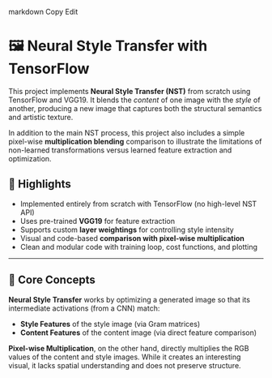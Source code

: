 markdown
Copy
Edit
# 🖼️ Neural Style Transfer with TensorFlow

This project implements **Neural Style Transfer (NST)** from scratch using TensorFlow and VGG19. It blends the *content* of one image with the *style* of another, producing a new image that captures both the structural semantics and artistic texture.

In addition to the main NST process, this project also includes a simple pixel-wise **multiplication blending** comparison to illustrate the limitations of non-learned transformations versus learned feature extraction and optimization.

## 📌 Highlights

- Implemented entirely from scratch with TensorFlow (no high-level NST API)
- Uses pre-trained **VGG19** for feature extraction
- Supports custom **layer weightings** for controlling style intensity
- Visual and code-based **comparison with pixel-wise multiplication**
- Clean and modular code with training loop, cost functions, and plotting

---

## 🧠 Core Concepts

**Neural Style Transfer** works by optimizing a generated image so that its intermediate activations (from a CNN) match:

- **Style Features** of the style image (via Gram matrices)
- **Content Features** of the content image (via direct feature comparison)

**Pixel-wise Multiplication**, on the other hand, directly multiplies the RGB values of the content and style images. While it creates an interesting visual, it lacks spatial understanding and does not preserve structure.
